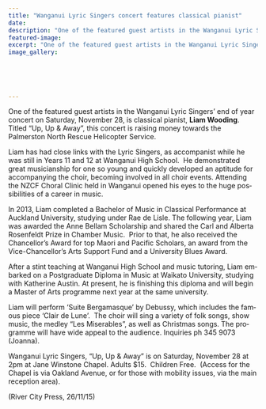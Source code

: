```yaml
---
title: "Wanganui Lyric Singers concert features classical pianist"
date: 
description: "One of the featured guest artists in the Wanganui Lyric Singers’ end of year concert on Saturday, November 28, is classical pianist, Liam Wooding. Titled “Up, Up & Away”, this concert is raising money"
featured-image: 
excerpt: "One of the featured guest artists in the Wanganui Lyric Singers’ end of year concert on Saturday, November 28, is classical pianist, Liam Wooding. Titled “Up, Up & Away”, this concert is raising money towards the Palmerston North Rescue Helicopter Service."
image_gallery:
	
	
	
	
	
---
```


<p class="BasicParagraph"><span class="CharacterStyle1"><span lang="EN-GB">One of the featured guest artists in the Wanganui Lyric Singers&rsquo; end of year concert on Saturday, November 28, is classical pianist, <strong>Liam Wooding</strong>. Titled &ldquo;Up, Up &amp; Away&rdquo;, this concert is raising money towards the Palmerston North Rescue Helicopter Service. </span></span></p>
<p class="BasicParagraph"><span class="CharacterStyle1"><span lang="EN-GB">Liam has had close links with the Lyric Singers, as accompanist while he was still in Years 11 and 12 at Wanganui High School.&nbsp; He demonstrated great musicianship for one so young and quickly developed an aptitude for accompanying the choir, becoming involved in all choir events. Attending the NZCF Choral Clinic held in Wanganui opened his eyes to the huge possibilities of a career in music.</span></span></p>
<p class="BasicParagraph"><span class="CharacterStyle1"><span lang="EN-GB">In 2013, Liam completed a Bachelor of Music in Classical Performance at Auckland University, studying under Rae de Lisle. The following year, Liam was awarded the Anne Bellam Scholarship and shared the Carl and Alberta Rosenfeldt Prize in Chamber Music.&nbsp; Prior to that, he also received the Chancellor&rsquo;s Award for top Maori and Pacific Scholars, an award from the Vice-Chancellor&rsquo;s Arts Support Fund and a University Blues Award.</span></span></p>
<p class="BasicParagraph"><span class="CharacterStyle1"><span lang="EN-GB">After a stint teaching at Wanganui High School and music tutoring, Liam embarked on a Postgraduate Diploma in Music at Waikato University, studying with Katherine Austin. At present, he is finishing this diploma and will begin a Master of Arts programme next year at the same university.</span></span></p>
<p class="BasicParagraph"><span class="CharacterStyle1"><span lang="EN-GB">Liam will perform &lsquo;Suite Bergamasque&rsquo; by Debussy, which includes the famous piece &lsquo;Clair de Lune&rsquo;.&nbsp; The choir will sing a variety of folk songs, show music, the medley &ldquo;Les Miserables&rdquo;, as well as Christmas songs. The programme will have wide appeal to the audience. Inquiries ph 345 9073 (Joanna).</span></span></p>
<p class="BasicParagraph"><span class="CharacterStyle1"><span lang="EN-GB">Wanganui Lyric Singers, &ldquo;Up, Up &amp; Away&rdquo; is on Saturday, November 28 at 2pm at Jane Winstone Chapel. Adults $15.&nbsp; Children Free.&nbsp; (Access for the Chapel is via Oakland Avenue, or for those with mobility issues, via the main reception area).</span></span></p>
<p class="BasicParagraph"><span class="CharacterStyle1"><span lang="EN-GB">(River City Press, 26/11/15)</span></span></p>

